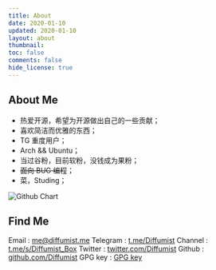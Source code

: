 ```yaml
---
title: About
date: 2020-01-10
updated: 2020-01-10
layout: about
thumbnail:
toc: false
comments: false
hide_license: true
---
```


## About Me

 - 热爱开源，希望为开源做出自己的一些贡献；
 - 喜欢简洁而优雅的东西；
 - TG 重度用户；
 - Arch && Ubuntu；
 - 当过谷粉，目前软粉，没钱成为果粉；
 - ~~面向 BUG 编程~~；
 - 菜，Studing；

<img src="https://ghchart.rshah.org/Diffumist" alt="Github Chart" />

## Find Me ##

Email : me@diffumist.me
Telegram : [t.me/Diffumist](https://t.me/Diffumist)
Channel : [t.me/s/Diffumist_Box](https://tg.diffumist.workers.dev/)
Twitter : [twitter.com/Diffumist](https://twitter.com/Diffumist)
Github : [github.com/Diffumist](https://github.com/Diffumist)
GPG key : [GPG key](https://github.com/Diffumist.gpg)




